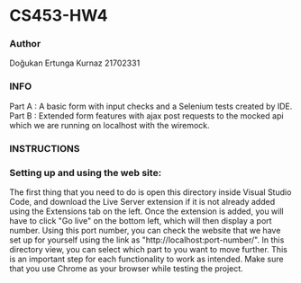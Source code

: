 # CS453-HW4
### Author ###
Doğukan Ertunga Kurnaz 21702331<br/>

### INFO ###
Part A : A basic form with input checks and a Selenium tests created by IDE.<br/>
Part B : Extended form features with ajax post requests to the mocked api which we are running on localhost with the wiremock.

### INSTRUCTIONS ###
### Setting up and using the web site: ###
The first thing that you need to do is open this directory inside Visual Studio Code, and download the Live Server extension if it is not already added using the Extensions tab on the left. Once the extension is added, you will have to click "Go live" on the bottom left, which will then display a port number. Using this port number, you can check the website that we have set up for yourself using the link as "http://localhost:port-number/". In this directory view, you can select which part to you want to move further. This is an important step for each functionality to work as intended. Make sure that you use Chrome as your browser while testing the project.
